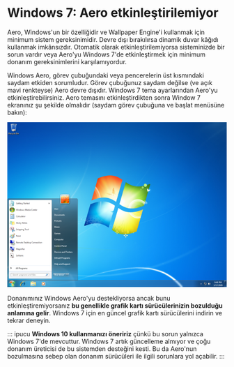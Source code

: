 # Windows 7: Aero etkinleştirilemiyor

Aero, Windows'un bir özelliğidir ve Wallpaper Engine'i kullanmak için minimum sistem gereksinimidir. Devre dışı bırakılırsa dinamik duvar kâğıdı kullanmak imkânsızdır. Otomatik olarak etkinleştirilemiyorsa sisteminizde bir sorun vardır veya Aero'yu Windows 7'de etkinleştirmek için minimum donanım gereksinimlerini karşılamıyordur.

Windows Aero, görev çubuğundaki veya pencerelerin üst kısmındaki saydam etkiden sorumludur. Görev çubuğunuz saydam değilse (ve açık mavi renkteyse) Aero devre dışıdır. Windows 7 tema ayarlarından Aero'yu etkinleştirebilirsiniz. Aero temasını etkinleştirdikten sonra Window 7 ekranınız şu şekilde olmalıdır (saydam görev çubuğuna ve başlat menüsüne bakın):

![Aero'lu Windows 7](./w7.png)

Donanımınız Windows Aero'yu destekliyorsa ancak bunu etkinleştiremiyorsanız **bu genellikle grafik kartı sürücülerinizin bozulduğu anlamına gelir**. Windows 7 için en güncel grafik kartı sürücülerini indirin ve tekrar deneyin.

::: ipucu **Windows 10 kullanmanızı öneririz** çünkü bu sorun yalnızca Windows 7'de mevcuttur. Windows 7 artık güncelleme almıyor ve çoğu donanım üreticisi de bu sistemden desteğini kesti. Bu da Aero'nun bozulmasına sebep olan donanım sürücüleri ile ilgili sorunlara yol açabilir. :::
